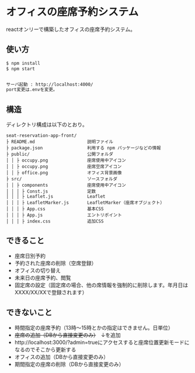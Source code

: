 # オフィスの座席予約システム
reactオンリーで構築したオフィスの座席予約システム。

## 使い方

```sh
$ npm install
$ npm start


サーバ起動 : http://localhost:4000/
port変更は.envを変更。

```

## 構造

ディレクトリ構成は以下のとおり。

```
seat-reservation-app-front/
├ README.md                    説明ファイル
├ package.json                 利用する npm パッケージなどの情報
├ public/                      公開フォルダ
│ │ ├ occupy.png               座席使用中アイコン
│ │ ├ occupy.png               座席空席アイコン
│ │ ├ office.png               オフィス背景画像
├ src/                         ソースフォルダ
│ │ ├ components               座席使用中アイコン
│ │ │ ├ Const.js               定数
│ │ │ ├ Leaflet.js             Leaflet
│ │ │ ├ LeafletMarker.js       LeafletMarker（座席オブジェクト）
│ │ │ ├ App.css                基本CSS
│ │ │ ├ App.js                 エントリポイント
│ │ │ ├ index.css              追加CSS
```

## できること

- 座席日別予約
- 予約された座席の削除（空席登録）
- オフィスの切り替え
- 未来日の座席予約、閲覧
- 固定席の設定（固定席の場合、他の席情報を強制的に削除します。年月日はXXXX/XX/XXで登録されます）

## できないこと

- 時間指定の座席予約（13時～15時とかの指定はできません。日単位）
- ~~座席の追加（DBから直接変更のみ）~~　↓を追加
- http://localhost:3000/?admin=trueにアクセスすると座席位置更新モードになるのでそこから更新する
- オフィスの追加（DBから直接変更のみ）
- 期間指定の座席の削除（DBから直接変更のみ）
